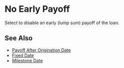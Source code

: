 # No Early Payoff

Select to disable an early (lump sum) payoff of the loan.

## See Also

* [Payoff After Origination Date](relEndDatePayoff.html)
* [Fixed Date](fixedDate.html)
* [Milestone Date](milestoneDate.html)
